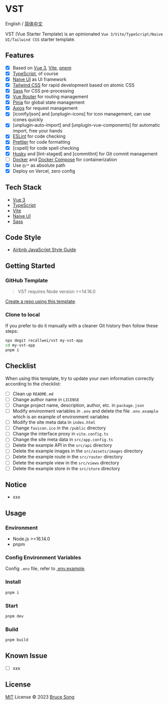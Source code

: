 # VST

English / [简体中文](./README.zh-CN.md)

VST (Vue Starter Template) is an opinionated `Vue 3/Vite/TypeScript/Naive UI/Tailwind CSS` starter template.

## Features

- [x] Based on [Vue 3](https://vuejs.org/), [Vite](https://vitejs.dev/), [pnpm](https://pnpm.io/)
- [x] [TypeScript](https://www.typescriptlang.org/), of course
- [x] [Naive UI](https://www.naiveui.com/) as UI framework
- [x] [Tailwind CSS](https://tailwindcss.com/) for rapid development based on atomic CSS
- [x] [Sass](https://sass-lang.com/) for CSS pre-processing
- [x] [Vue Router](https://router.vuejs.org/) for routing management
- [x] [Pinia](https://pinia.esm.dev/) for global state management
- [x] [Axios](https://axios-http.com/) for request management
- [x] [iconify/json] and [unplugin-icons] for icon management, can use icones quickly
- [x] [unplugin-auto-import] and [unplugin-vue-components] for automatic import, free your hands
- [x] [ESLint](https://eslint.org/) for code checking
- [x] [Prettier](https://prettier.io/) for code formatting
- [x] [cspell] for code spell checking
- [x] [Husky](https://typicode.github.io/husky/#/) and [lint-staged] and [commitlint] for Git commit management
- [ ] [Docker](https://www.docker.com/) and [Docker Compose](https://docs.docker.com/compose/) for containerization
- [x] Use `@/*` as absolute path
- [x] Deploy on Vercel, zero config

## Tech Stack

- [Vue 3](https://vuejs.org/)
- [TypeScript](https://www.typescriptlang.org/)
- [Vite](https://vitejs.dev/)
- [Naive UI](https://www.naiveui.com/)
- [Sass](https://sass-lang.com/)

## Code Style

- [Airbnb JavaScript Style Guide](https://github.com/airbnb/javascript)

## Getting Started

### GitHub Template

> VST requires Node version >=14.16.0

[Create a repo using this template](https://github.com/recallwei/vst/generate).

### Clone to local

If you prefer to do it manually with a cleaner Git history then follow these steps:

```bash
npx degit recallwei/vst my-vst-app
cd my-vst-app
pnpm i
```

## Checklist

When using this template, try to update your own information correctly according to the checklist:

- [ ] Clean up `README.md`
- [ ] Change author name in `LICENSE`
- [ ] Change project name, description, author, etc. in `package.json`
- [ ] Modify environment variables in `.env` and delete the file `.env.example` which is an example of environment variables
- [ ] Modify the site meta data in `index.html`
- [ ] Change `favicon.ico` in the `/public` directory
- [ ] Change the interface proxy in `vite.config.ts`
- [ ] Change the site meta data in `src/app.config.ts`
- [ ] Delete the example API in the `src/api` directory
- [ ] Delete the example images in the `src/assets/images` directory
- [ ] Delete the example route in the `src/router` directory
- [ ] Delete the example view in the `src/views` directory
- [ ] Delete the example store in the `src/store` directory

## Notice

- xxx

## Usage

### Environment

- Node.js >=16.14.0
- pnpm

### Config Environment Variables

Config `.env` file, refer to [.env.example](./.env.example).

### Install

```bash
pnpm i
```

### Start

```bash
pnpm dev
```

### Build

```bash
pnpm build
```

## Known Issue

- [ ] xxx

## License

[MIT](/LICENSE) License &copy; 2023 [Bruce Song](https://github.com/recallwei)
